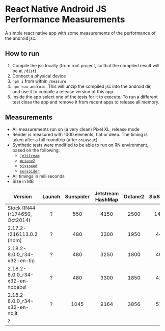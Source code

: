 # React Native Android JS Performance Measurements

A simple react native app with some measurements of the performance of the android jsc.

## How to run

1. Compile the jsc locally (from root project, so that the compiled result will be at `/dist`)
1. Connect a physical device
1. `npm i` from within `/measure`
1. `npm run android`. This will unzip the compiled jsc into the android dir, and use it to compile a release version of this app
1. Inside the app select one of the tests for it to execute. To run a different test close the app and remove it from recent apps to release all memory.

## Measurements

- All measurements run on (a very clean) Pixel XL, release mode
- Render is measured with 1000 elements, flat or deep. The timing is taken after a full roundtrip (after `onLayout`)
- Synthetic tests were modified to be able to run on RN environment, based on the following:
  - [`jetstream`](http://browserbench.org/JetStream/)
  - [`octane2`](https://chromium.github.io/octane/)
  - [`sixspeed`](https://github.com/kpdecker/six-speed)
  - [`sunspider`](https://webkit.org/perf/sunspider/sunspider.html)
- All timings in milliseconds
- Size in MB


| Version                         | Launch | Sunspider | Jetstream HashMap | Octane2 | SixSpeed | Render Flat | Render Deep | Size |
|---------------------------------|:------:|:---------:|:-----------------:|:-------:|:--------:|:-----------:|:-----------:|:----:|
| Stock RN44 (r174650, Oct2014)   |    ?   |    550    |        4150       |   2500  |   1400   |     900     |     1400    |   ?  |
| 2.17.2-r216113.0.2 (npm)        |    ?   |    480    |        3300       |   1950  |    440   |     850     |     1250    |   ?  |
| 2.18.2-8.0.0_r34-x32-en-tip     |    ?   |    480    |        3250       |   1800  |    400   |     850     |     1300    |   ?  |
| 2.18.2-8.0.0_r34-x32-en-nobabel |    ?   |    480    |        3300       |   1850  |    410   |     900     |     1350    |   ?  |
| 2.18.2-8.0.0_r34-x32-en-nojit   |    ?   |    1045   |        9164       |   3856  |    574   |     900     |     1165    |   ?  |
| ?                               |        |           |                   |         |          |             |             |      |


